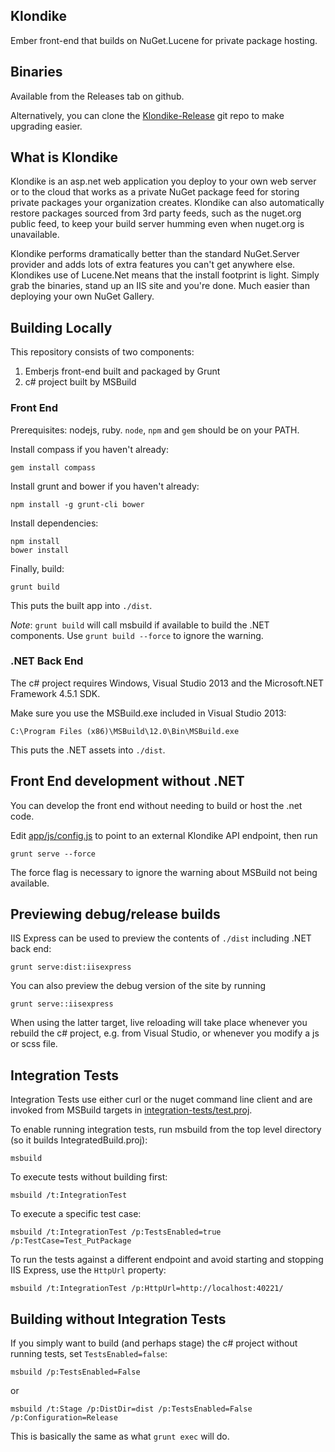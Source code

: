## Klondike

Ember front-end that builds on NuGet.Lucene for private package hosting.

## Binaries

Available from the Releases tab on github.

Alternatively, you can clone the [Klondike-Release](https://github.com/themotleyfool/Klondike-Release)
git repo to make upgrading easier.

## What is Klondike

Klondike is an asp.net web application you deploy to your own web server or to the cloud
that works as a private NuGet package feed for storing private packages your organization
creates. Klondike can also automatically restore packages sourced from 3rd party feeds,
such as the nuget.org public feed, to keep your build server humming even when nuget.org
is unavailable.

Klondike performs dramatically better than the standard NuGet.Server provider and adds lots
of extra features you can't get anywhere else. Klondikes use of Lucene.Net means that the
install footprint is light. Simply grab the binaries, stand up an IIS site and you're done.
Much easier than deploying your own NuGet Gallery.

## Building Locally

This repository consists of two components:

1. Emberjs front-end built and packaged by Grunt
1. c# project built by MSBuild

### Front End

Prerequisites: nodejs, ruby. `node`, `npm` and `gem` should be on your PATH.

Install compass if you haven't already:

    gem install compass

Install grunt and bower if you haven't already:

    npm install -g grunt-cli bower

Install dependencies:

    npm install
    bower install

Finally, build:

    grunt build

This puts the built app into `./dist`.

_Note_: `grunt build` will call msbuild if available to build the .NET components. Use
`grunt build --force` to ignore the warning.

### .NET Back End

The c# project requires Windows, Visual Studio 2013 and the Microsoft.NET Framework 4.5.1 SDK.

Make sure you use the MSBuild.exe included in Visual Studio 2013:

    C:\Program Files (x86)\MSBuild\12.0\Bin\MSBuild.exe

This puts the .NET assets into `./dist`.

## Front End development without .NET

You can develop the front end without needing to build or host the .net code.

Edit [app/js/config.js](app/js/config.js) to point to an external Klondike API endpoint,
then run

    grunt serve --force

The force flag is necessary to ignore the warning about MSBuild not being available.

## Previewing debug/release builds

IIS Express can be used to preview the contents of `./dist` including .NET back end:

    grunt serve:dist:iisexpress

You can also preview the debug version of the site by running

    grunt serve::iisexpress

When using the latter target, live reloading will take place whenever you rebuild the
c# project, e.g. from Visual Studio, or whenever you modify a js or scss file.

## Integration Tests

Integration Tests use either curl or the nuget command line client and are invoked from MSBuild targets
in [integration-tests/test.proj](integration-tests/test.proj).

To enable running integration tests, run msbuild from the top level directory (so it builds IntegratedBuild.proj):

    msbuild

To execute tests without building first:

    msbuild /t:IntegrationTest

To execute a specific test case:

    msbuild /t:IntegrationTest /p:TestsEnabled=true /p:TestCase=Test_PutPackage

To run the tests against a different endpoint and avoid starting and stopping IIS Express, use the `HttpUrl` property:

    msbuild /t:IntegrationTest /p:HttpUrl=http://localhost:40221/

## Building without Integration Tests

If you simply want to build (and perhaps stage) the c# project without running tests, set `TestsEnabled=false`:

    msbuild /p:TestsEnabled=False

or

    msbuild /t:Stage /p:DistDir=dist /p:TestsEnabled=False /p:Configuration=Release

This is basically the same as what `grunt exec` will do.
